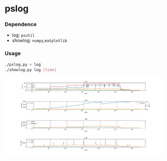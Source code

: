 pslog
===

### Dependence
* log: `psutil`
* showlog: `numpy`,`matplotlib`

### Usage

``` bash
./pslog.py > log
./showlog.py log [time]
```

![result](https://raw.githubusercontent.com/RemiliaForever/pslog/master/example/result.jpg "result")
